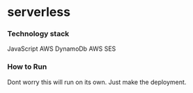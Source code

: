 # serverless

### Technology stack

JavaScript
AWS DynamoDb
AWS SES

### How to Run

Dont worry this will run on its own. Just make the deployment.